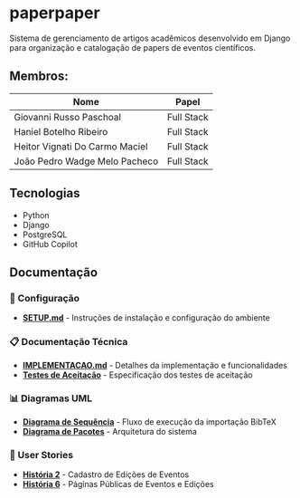 # paperpaper

Sistema de gerenciamento de artigos acadêmicos desenvolvido em Django para organização e catalogação de papers de eventos científicos.

## Membros:

| Nome                          | Papel      |
| ----------------------------- | ---------- |
| Giovanni Russo Paschoal       | Full Stack |
| Haniel Botelho Ribeiro        | Full Stack |
| Heitor Vignati Do Carmo Maciel| Full Stack |
| João Pedro Wadge Melo Pacheco | Full Stack |

## Tecnologias
- Python
- Django
- PostgreSQL
- GitHub Copilot

## Documentação

### 🚀 Configuração
- **[SETUP.md](SETUP.md)** - Instruções de instalação e configuração do ambiente

### 📋 Documentação Técnica
- **[IMPLEMENTACAO.md](docs/IMPLEMENTACAO.md)** - Detalhes da implementação e funcionalidades
- **[Testes de Aceitação](docs/testes_de_aceitacao.txt)** - Especificação dos testes de aceitação

### 📊 Diagramas UML
- **[Diagrama de Sequência](docs/sequence-diagram.md)** - Fluxo de execução da importação BibTeX
- **[Diagrama de Pacotes](docs/package-diagram.md)** - Arquitetura do sistema

### 📖 User Stories
- **[História 2](docs/historia_2.md)** - Cadastro de Edições de Eventos
- **[História 6](docs/historia_6.md)** - Páginas Públicas de Eventos e Edições


